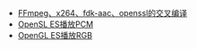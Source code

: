 - [FFmpeg、x264、fdk-aac、openssl的交叉编译](https://qincji.gitee.io/2021/01/24/ffmpeg/21_build_for_android/)
- [OpenSL ES播放PCM](https://qincji.gitee.io/2021/01/26/afplayer/01_opensl_es/)
- [OpenGL ES播放RGB](https://qincji.gitee.io/2021/01/30/afplayer/02_opengl_es/)
